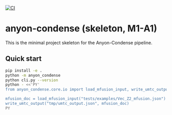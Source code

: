 [![CI](https://github.com/GuoChencheng/anyon-condense/actions/workflows/ci.yml/badge.svg?branch=main)](https://github.com/GuoChencheng/anyon-condense/actions/workflows/ci.yml)

# anyon-condense (skeleton, M1-A1)

This is the minimal project skeleton for the Anyon-Condense pipeline.

## Quick start
```bash
pip install -e .
python -m anyon_condense
python cli.py --version
python - <<'PY'
from anyon_condense.core.io import load_mfusion_input, write_umtc_output

mfusion_doc = load_mfusion_input("tests/examples/Vec_Z2_mfusion.json")
write_umtc_output("tmp/umtc_output.json", mfusion_doc)
PY
```
